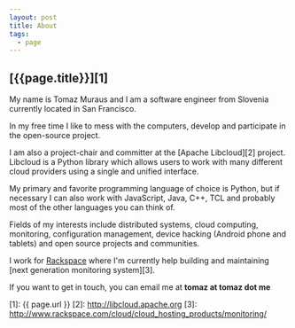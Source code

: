 ```yaml
---
layout: post
title: About
tags:
  - page
---
```


## [{{page.title}}][1]

My name is Tomaz Muraus and I am a software engineer from Slovenia currently
located in San Francisco.

In my free time I like to mess with the computers, develop and participate in the
open-source project.

I am also a project-chair and committer at the [Apache Libcloud][2] project.
Libcloud is a Python library which allows users to work with many different
cloud providers using a single and unified interface.

My primary and favorite programming language of choice is Python, but if necessary I can
also work with JavaScript, Java, C++, TCL and probably most of the other
languages you can think of.

Fields of my interests include distributed systems, cloud computing, monitoring,
configuration management, device hacking (Android phone and tablets) and open
source projects and communities.

I work for [Rackspace](http://www.rackspace.com) where I'm currently help
building and maintaining [next generation monitoring system][3].

If you want to get in touch, you can email me at **tomaz at tomaz dot me**

[1]: {{ page.url }}
[2]: http://libcloud.apache.org
[3]: http://www.rackspace.com/cloud/cloud_hosting_products/monitoring/
